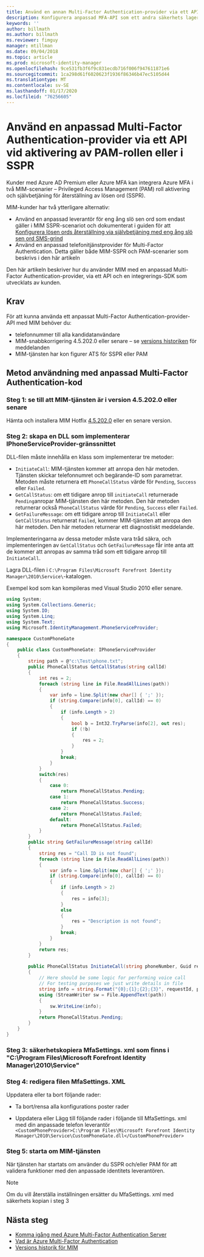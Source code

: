 ```yaml
---
title: Använd en annan Multi-Factor Authentication-provider via ett API för att aktivera PAM eller i SSPR-scenario | Microsoft Docs
description: Konfigurera anpassad MFA-API som ett andra säkerhets lager när användarna aktiverar roller i Privileged Access Management och använder lösen ords återställning via självbetjäning.
keywords: ''
author: billmath
ms.author: billmath
ms.reviewer: fimguy
manager: mtillman
ms.date: 09/04/2018
ms.topic: article
ms.prod: microsoft-identity-manager
ms.openlocfilehash: 9ce531fb3f6f9c831ecdb716f006f947611871e6
ms.sourcegitcommit: 1ca298d61f6020623f1936f86346b47ec5105d44
ms.translationtype: MT
ms.contentlocale: sv-SE
ms.lasthandoff: 01/17/2020
ms.locfileid: "76256605"
---
```

# <a name="use-a-custom-multi-factor-authentication-provider-via-an-api-during-pam-role-activation-or-in-sspr"></a>Använd en anpassad Multi-Factor Authentication-provider via ett API vid aktivering av PAM-rollen eller i SSPR

Kunder med Azure AD Premium eller Azure MFA kan integrera Azure MFA i två MIM-scenarier – Privileged Access Management (PAM) roll aktivering och självbetjäning för återställning av lösen ord (SSPR).

MIM-kunder har två ytterligare alternativ:

 - Använd en anpassad leverantör för eng ång slö sen ord som endast gäller i MIM SSPR-scenariot och dokumenterat i guiden för att [Konfigurera lösen ords återställning via självbetjäning med eng ång slö sen ord SMS-grind](https://docs.microsoft.com/previous-versions/mim/hh824692(v=ws.10))
 - Använd en anpassad telefonitjänstprovider för Multi-Factor Authentication. Detta gäller både MIM-SSPR och PAM-scenarier som beskrivs i den här artikeln

Den här artikeln beskriver hur du använder MIM med en anpassad Multi-Factor Authentication-provider, via ett API och en integrerings-SDK som utvecklats av kunden.  

## <a name="prerequisites"></a>Krav

För att kunna använda ett anpassat Multi-Factor Authentication-provider-API med MIM behöver du:

- telefonnummer till alla kandidatanvändare
- MIM-snabbkorrigering 4.5.202.0 eller senare – se [versions historiken](reference/version-history.md) för meddelanden
- MIM-tjänsten har kon figurer ATS för SSPR eller PAM

## <a name="approach-using-custom-multi-factor-authentication-code"></a>Metod användning med anpassad Multi-Factor Authentication-kod

### <a name="step-1-ensure-mim-service-is-at-version-452020-or-later"></a>Steg 1: se till att MIM-tjänsten är i version 4.5.202.0 eller senare

Hämta och installera MIM Hotfix [4.5.202.0](https://www.microsoft.com/download/details.aspx?id=57278) eller en senare version.

### <a name="step-2-create-a-dll-which-implements-the-iphoneserviceprovider-interface"></a>Steg 2: skapa en DLL som implementerar IPhoneServiceProvider-gränssnittet

DLL-filen måste innehålla en klass som implementerar tre metoder:

- `InitiateCall`: MIM-tjänsten kommer att anropa den här metoden. Tjänsten skickar telefonnumret och begärande-ID som parametrar.  Metoden måste returnera ett `PhoneCallStatus` värde för `Pending`, `Success` eller `Failed`.
- `GetCallStatus`: om ett tidigare anrop till `initiateCall` returnerade `Pending`anropar MIM-tjänsten den här metoden. Den här metoden returnerar också `PhoneCallStatus` värde för `Pending`, `Success` eller `Failed`.
- `GetFailureMessage`: om ett tidigare anrop till `InitiateCall` eller `GetCallStatus` returnerat `Failed`, kommer MIM-tjänsten att anropa den här metoden. Den här metoden returnerar ett diagnostiskt meddelande.

Implementeringarna av dessa metoder måste vara tråd säkra, och implementeringen av `GetCallStatus` och `GetFailureMessage` får inte anta att de kommer att anropas av samma tråd som ett tidigare anrop till `InitiateCall`.

Lagra DLL-filen i `C:\Program Files\Microsoft Forefront Identity Manager\2010\Service\`-katalogen.

Exempel kod som kan kompileras med Visual Studio 2010 eller senare.

```csharp
using System;
using System.Collections.Generic;
using System.IO;
using System.Linq;
using System.Text;
using Microsoft.IdentityManagement.PhoneServiceProvider;

namespace CustomPhoneGate
{
    public class CustomPhoneGate: IPhoneServiceProvider
    {
        string path = @"c:\Test\phone.txt";
        public PhoneCallStatus GetCallStatus(string callId)
        {
            int res = 2;
            foreach (string line in File.ReadAllLines(path))
            {
                var info = line.Split(new char[] { ';' });
                if (string.Compare(info[0], callId) == 0)
                {
                    if (info.Length > 2)
                    {
                        bool b = Int32.TryParse(info[2], out res);
                        if (!b)
                        {
                            res = 2;
                        }
                    }
                    break;
                }
            }
            switch(res)
            {
                case 0:
                    return PhoneCallStatus.Pending;
                case 1:
                    return PhoneCallStatus.Success;
                case 2:
                    return PhoneCallStatus.Failed;
                default:
                    return PhoneCallStatus.Failed;
            }       
        }
        public string GetFailureMessage(string callId)
        {
            string res = "Call ID is not found";
            foreach (string line in File.ReadAllLines(path))
            {
                var info = line.Split(new char[] { ';' });
                if (string.Compare(info[0], callId) == 0)
                {
                    if (info.Length > 2)
                    {
                        res = info[3];
                    }
                    else
                    {
                        res = "Description is not found";
                    }
                    break;
                }
            }
            return res;            
        }
        
        public PhoneCallStatus InitiateCall(string phoneNumber, Guid requestId, Dictionary<string,object> deliveryAttributes)
        {
            // Here should be some logic for performing voice call
            // For testing purposes we just write details in file             
            string info = string.Format("{0};{1};{2};{3}", requestId, phoneNumber, 0, string.Empty);
            using (StreamWriter sw = File.AppendText(path))
            {
                sw.WriteLine(info);                
            }
            return PhoneCallStatus.Pending;    
        }
    }
}
```
### <a name="step-3-backup-the-mfasettingsxml-located-in-the-cprogram-filesmicrosoft-forefront-identity-manager2010service"></a>Steg 3: säkerhetskopiera MfaSettings. xml som finns i "C:\Program Files\Microsoft Forefront Identity Manager\2010\Service"

### <a name="step-4-edit-the-mfasettingsxml-file"></a>Steg 4: redigera filen MfaSettings. XML

Uppdatera eller ta bort följande rader:

- Ta bort/rensa alla konfigurations poster rader 

- Uppdatera eller Lägg till följande rader i följande till MfaSettings. xml med din anpassade telefon leverantör <br>
`<CustomPhoneProvider>C:\Program Files\Microsoft Forefront Identity Manager\2010\Service\CustomPhoneGate.dll</CustomPhoneProvider>`

### <a name="step-5-restart-mim-service"></a>Steg 5: starta om MIM-tjänsten

När tjänsten har startats om använder du SSPR och/eller PAM för att validera funktioner med den anpassade identitets leverantören.

> [!NOTE] 
> Om du vill återställa inställningen ersätter du MfaSettings. xml med säkerhets kopian i steg 3


## <a name="next-steps"></a>Nästa steg

- [Komma igång med Azure Multi-Factor Authentication Server](https://docs.microsoft.com/azure/active-directory/authentication/howto-mfaserver-deploy)
- [Vad är Azure Multi-Factor Authentication](https://docs.microsoft.com/azure/multi-factor-authentication/multi-factor-authentication)
- [Versions historik för MIM](./reference/version-history.md)
